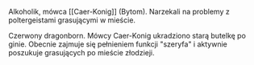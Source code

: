 Alkoholik, mówca [[Caer-Konig]] (Bytom). Narzekali na problemy z poltergeistami grasującymi w mieście.

Czerwony dragonborn. Mówcy Caer-Konig ukradziono starą butelkę po ginie. Obecnie zajmuje się pełnieniem funkcji "szeryfa" i aktywnie poszukuje grasujących po mieście złodzieji.